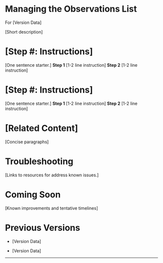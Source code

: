 # Managing the Observations List
For [Version Data]

[Short description]
# [Step #: Instructions]

[One sentence starter.]
**Step 1**
[1-2 line instruction]
**Step 2**
[1-2 line instruction]
# [Step #: Instructions]

[One sentence starter.]
**Step 1**
[1-2 line instruction]
**Step 2**
[1-2 line instruction]
# [Related Content]
[Concise paragraphs]
# Troubleshooting
[Links to resources for address known issues.]
# Coming Soon
[Known improvements and tentative timelines]
# Previous Versions

-   [Version Data]

-   [Version Data]

----
